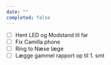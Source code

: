 ```yaml
---
date: ""
completed: false
---
```

- [ ] Hent LED og Modstand til far
- [ ] Fix Camilla phone
- [ ] Ring to Næse læge
- [ ] Lægge gammel rapport op til 1. smt